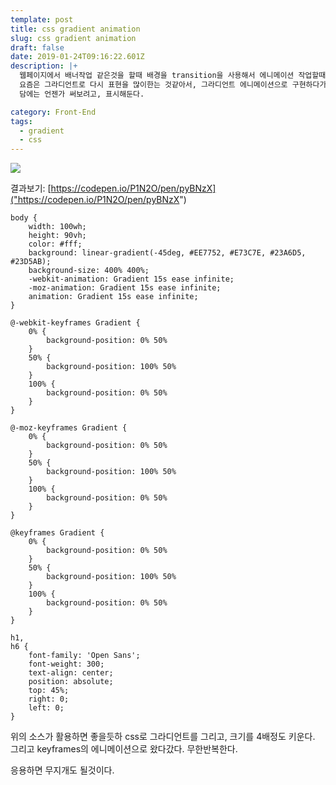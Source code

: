 ```yaml
---
template: post
title: css gradient animation
slug: css gradient animation
draft: false
date: 2019-01-24T09:16:22.601Z
description: |+
  웹페이지에서 배너작업 같은것을 할때 배경을 transition을 사용해서 에니메이션 작업할때
  요즘은 그라디언트로 다시 표현을 많이한는 것같아서, 그라디언트 에니메이션으로 구현하다가. google에서 찾아봤다.
  담에는 언젠가 써보려고, 표시해둔다.

category: Front-End
tags:
  - gradient
  - css
---
```

![](/media/99539d475be1574a13.png)

결과보기: [https://codepen.io/P1N2O/pen/pyBNzX]("https://codepen.io/P1N2O/pen/pyBNzX")

```
body {
    width: 100wh;
    height: 90vh;
    color: #fff;
    background: linear-gradient(-45deg, #EE7752, #E73C7E, #23A6D5, #23D5AB);
    background-size: 400% 400%;
    -webkit-animation: Gradient 15s ease infinite;
    -moz-animation: Gradient 15s ease infinite;
    animation: Gradient 15s ease infinite;
}

@-webkit-keyframes Gradient {
    0% {
        background-position: 0% 50%
    }
    50% {
        background-position: 100% 50%
    }
    100% {
        background-position: 0% 50%
    }
}

@-moz-keyframes Gradient {
    0% {
        background-position: 0% 50%
    }
    50% {
        background-position: 100% 50%
    }
    100% {
        background-position: 0% 50%
    }
}

@keyframes Gradient {
    0% {
        background-position: 0% 50%
    }
    50% {
        background-position: 100% 50%
    }
    100% {
        background-position: 0% 50%
    }
}

h1,
h6 {
    font-family: 'Open Sans';
    font-weight: 300;
    text-align: center;
    position: absolute;
    top: 45%;
    right: 0;
    left: 0;
}
```

위의 소스가 활용하면 좋을듯하
css로 그라디언트를 그리고, 크기를 4배정도 키운다. 그리고 keyframes의 에니메이션으로 왔다갔다. 무한반복한다.

응용하면 무지개도 될것이다.
